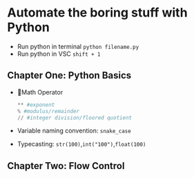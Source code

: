 # Automate the boring stuff with Python

- Run python in terminal `python filename.py`
- Run python in VSC `shift + 1`

## Chapter One: Python Basics

- Math Operator

  ```python
  ** #exponent
  % #modulus/remainder
  // #integer division/floored quotient
  ```

- Variable naming convention: `snake_case`

- Typecasting: `str(100)`,`int("100")`,`float(100)`

## Chapter Two: Flow Control



